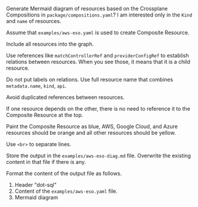 Generate Mermaid diagram of resources based on the Crossplane Compositions in `package/compositions.yaml`? I am interested only in the `Kind` and `name` of resources.

Assume that `examples/aws-eso.yaml` is used to create Composite Resource.

Include all resources into the graph.

Use references like `matchControllerRef` and `providerConfigRef` to establish relations between resources. When you see those, it means that it is a child resource.

Do not put labels on relations. Use full resource name that combines `metadata.name`, `kind`, `api`.

Avoid duplicated references between resources.

If one resource depends on the other, there is no need to reference it to the Composite Resource at the top.

Paint the Composite Resource as blue, AWS, Google Cloud, and Azure resources should be orange and all other resources should be yellow.

Use `<br>` to separate lines.

Store the output in the `examples/aws-eso-diag.md` file. Overwrite the existing content in that file if there is any.

Format the content of the output file as follows.

1. Header "dot-sql"
2. Content of the `examples/aws-eso.yaml` file.
3. Mermaid diagram
